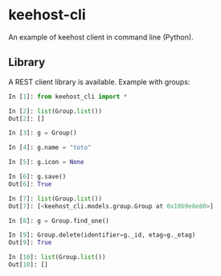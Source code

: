 # keehost-cli

An example of keehost client in command line (Python).

## Library

A REST client library is available. Example with groups:

```python
In [1]: from keehost_cli import *

In [2]: list(Group.list())
Out[2]: []

In [3]: g = Group()

In [4]: g.name = "toto"

In [5]: g.icon = None

In [6]: g.save()
Out[6]: True

In [7]: list(Group.list())
Out[7]: [<keehost_cli.models.group.Group at 0x10b9e8e80>]

In [8]: g = Group.find_one()

In [9]: Group.delete(identifier=g._id, etag=g._etag)
Out[9]: True

In [10]: list(Group.list())
Out[10]: []
```

